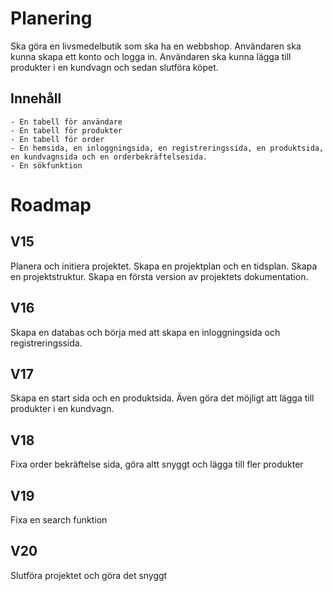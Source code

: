 
# Planering
Ska göra en livsmedelbutik som ska ha en webbshop. Användaren ska kunna skapa ett konto och logga in. Användaren ska kunna lägga till produkter i en kundvagn och sedan slutföra köpet. 

## Innehåll
    - En tabell för användare
    - En tabell för produkter
    - En tabell för order
    - En hemsida, en inloggningsida, en registreringssida, en produktsida, en kundvagnsida och en orderbekräftelsesida.
    - En sökfunktion

# Roadmap

## V15
Planera och initiera projektet. Skapa en projektplan och en tidsplan. Skapa en projektstruktur. Skapa en första version av projektets dokumentation.

## V16
Skapa en databas och börja med att skapa en inloggningsida och registreringssida.

## V17
Skapa en start sida och en produktsida. Även göra det möjligt att lägga till produkter i en kundvagn.

## V18
Fixa order bekräftelse sida, göra altt snyggt och lägga till fler produkter

## V19
Fixa en search funktion

## V20
Slutföra projektet och göra det snyggt